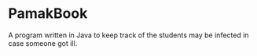 # PamakBook
A program written in Java to keep track of the students may be infected in case someone got ill.

